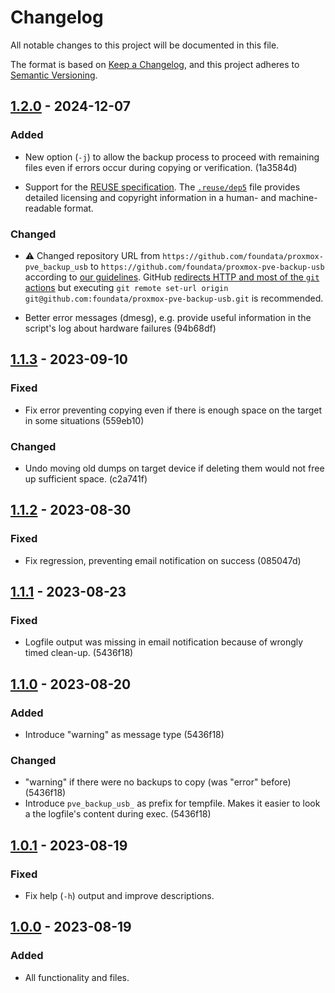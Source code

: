 # Changelog

All notable changes to this project will be documented in this file.

The format is based on [Keep a Changelog](https://keepachangelog.com/en/1.0.0/),
and this project adheres to [Semantic Versioning](https://semver.org/spec/v2.0.0.html).


## [1.2.0] - 2024-12-07

### Added

- New option (`-j`) to allow the backup process to proceed with remaining files even if errors occur during copying or verification. (1a3584d)

- Support for the [REUSE specification](https://reuse.software/spec/). The [`.reuse/dep5`](.reuse/dep5) file provides detailed licensing and copyright information in a human- and machine-readable format.

### Changed

- ⚠️ Changed repository URL from `https://github.com/foundata/proxmox-pve_backup_usb` to `https://github.com/foundata/proxmox-pve-backup-usb` according to [our guidelines](https://github.com/foundata/guidelines/blob/master/git-repository-naming.md). GitHub [redirects HTTP and most of the `git` actions](https://docs.github.com/en/repositories/creating-and-managing-repositories/renaming-a-repository) but executing `git remote set-url origin git@github.com:foundata/proxmox-pve-backup-usb.git` is recommended.

- Better error messages (dmesg), e.g. provide useful information in the script's log about hardware failures (94b68df)


## [1.1.3] - 2023-09-10

### Fixed

- Fix error preventing copying even if there is enough space on the target in some situations (559eb10)

### Changed

- Undo moving old dumps on target device if deleting them would not free up sufficient space. (c2a741f)


## [1.1.2] - 2023-08-30

### Fixed

- Fix regression, preventing email notification on success (085047d)


## [1.1.1] - 2023-08-23

### Fixed

- Logfile output was missing in email notification because of wrongly timed clean-up. (5436f18)


## [1.1.0] - 2023-08-20

### Added

- Introduce "warning" as message type (5436f18)

### Changed

- "warning" if there were no backups to copy (was "error" before) (5436f18)
- Introduce `pve_backup_usb_` as prefix for tempfile. Makes it easier to look a the logfile's content during exec. (5436f18)


## [1.0.1] - 2023-08-19

### Fixed

- Fix help (`-h`) output and improve descriptions.


## [1.0.0] - 2023-08-19

### Added

- All functionality and files.


[unreleased]: https://github.com/foundata/proxmox-pve-backup-usb/compare/v1.2.0...HEAD
[1.2.0]: https://github.com/foundata/proxmox-pve-backup-usb/releases/tag/v1.2.0
[1.1.3]: https://github.com/foundata/proxmox-pve-backup-usb/releases/tag/v1.1.3
[1.1.2]: https://github.com/foundata/proxmox-pve-backup-usb/releases/tag/v1.1.2
[1.1.1]: https://github.com/foundata/proxmox-pve-backup-usb/releases/tag/v1.1.1
[1.1.0]: https://github.com/foundata/proxmox-pve-backup-usb/releases/tag/v1.1.0
[1.0.1]: https://github.com/foundata/proxmox-pve-backup-usb/releases/tag/v1.0.1
[1.0.0]: https://github.com/foundata/proxmox-pve-backup-usb/releases/tag/v1.0.0
